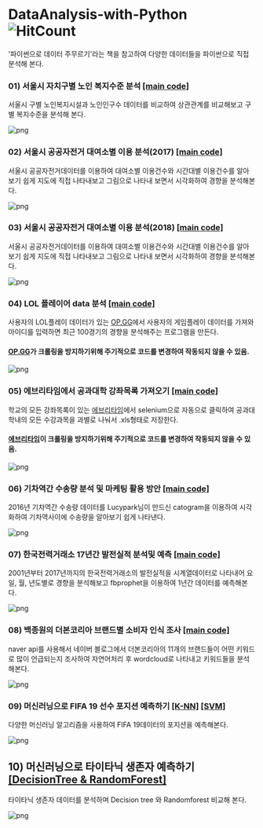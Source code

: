 # DataAnalysis-with-Python ![HitCount](http://hits.dwyl.com/HwangToeMat/DataAnalysis-with-Python.svg)
'파이썬으로 데이터 주무르기'라는 책을 참고하여 다양한 데이터들을 파이썬으로 직접 분석해 본다.
### 01) 서울시 자치구별 노인 복지수준 분석 <a href="https://github.com/HwangToeMat/DataAnalysis-with-Python/tree/master/01_%EC%84%9C%EC%9A%B8%EC%8B%9C%20%EC%9E%90%EC%B9%98%EA%B5%AC%EB%B3%84%20%EB%85%B8%EC%9D%B8%20%EB%B3%B5%EC%A7%80%EC%88%98%EC%A4%80%20%EB%B6%84%EC%84%9D/sorce_code">[main code]</a>
서울시 구별 노인복지시설과 노인인구수 데이터를 비교하여 상관관계를 비교해보고 구별 복지수준을 분석해 본다.

![png](https://github.com/HwangToeMat/HwangToeMat.github.io/blob/master/assets/img/thumbnail/dwp-1.png?raw=true)

### 02) 서울시 공공자전거 대여소별 이용 분석(2017) <a href="https://github.com/HwangToeMat/DataAnalysis-with-Python/tree/master/02_%EC%84%9C%EC%9A%B8%EC%8B%9C%20%EA%B3%B5%EA%B3%B5%EC%9E%90%EC%A0%84%EA%B1%B0%20%EB%8C%80%EC%97%AC%EC%86%8C%EB%B3%84%20%EC%9D%B4%EC%9A%A9%20%EB%B6%84%EC%84%9D(2017)/source_code">[main code]</a>
서울시 공공자전거데이터를 이용하여 대여소별 이용건수와 시간대별 이용건수를 알아보기 쉽게 지도에 직접 나타내보고 그림으로 나타내 보면서 시각화하여 경향을 분석해본다.

![png](https://github.com/HwangToeMat/HwangToeMat.github.io/blob/master/assets/img/thumbnail/dwp-2.png?raw=true)

### 03) 서울시 공공자전거 대여소별 이용 분석(2018) <a href="https://github.com/HwangToeMat/DataAnalysis-with-Python/tree/master/03_%EC%84%9C%EC%9A%B8%EC%8B%9C%20%EA%B3%B5%EA%B3%B5%EC%9E%90%EC%A0%84%EA%B1%B0%20%EB%8C%80%EC%97%AC%EC%86%8C%EB%B3%84%20%EC%9D%B4%EC%9A%A9%20%EB%B6%84%EC%84%9D(2018)/source_code">[main code]</a>
서울시 공공자전거데이터를 이용하여 대여소별 이용건수와 시간대별 이용건수를 알아보기 쉽게 지도에 직접 나타내보고 그림으로 나타내 보면서 시각화하여 경향을 분석해본다.

![png](https://github.com/HwangToeMat/HwangToeMat.github.io/blob/master/assets/img/thumbnail/dwp-3.png?raw=true)

### 04) LOL 플레이어 data 분석 <a href="https://github.com/HwangToeMat/DataAnalysis-with-Python/tree/master/04_LOL%20%ED%94%8C%EB%A0%88%EC%9D%B4%EC%96%B4%20data%20%EB%B6%84%EC%84%9D">[main code]</a>
사용자의 LOL플레이 데이터가 있는 <a href="OP.GG">OP.GG</a>에서 사용자의 게임플레이 데이터를 가져와 아이디를 입력하면 최근 100경기의 경향을 분석해주는 프로그램을 만든다.
#### <a href="OP.GG">OP.GG</a>가 크롤링을 방지하기위해 주기적으로 코드를 변경하여 작동되지 않을 수 있음.

![png](https://github.com/HwangToeMat/HwangToeMat.github.io/blob/master/assets/img/thumbnail/dwp-4.png?raw=true)

### 05) 에브리타임에서 공과대학 강좌목록 가져오기 <a href="https://github.com/HwangToeMat/DataAnalysis-with-Python/tree/master/05_%EC%97%90%EB%B8%8C%EB%A6%AC%ED%83%80%EC%9E%84%EC%97%90%EC%84%9C%20%EA%B3%B5%EA%B3%BC%EB%8C%80%ED%95%99%20%EA%B0%95%EC%A2%8C%EB%AA%A9%EB%A1%9D%20%EA%B0%80%EC%A0%B8%EC%98%A4%EA%B8%B0/sorcecode">[main code]</a>
학교의 모든 강좌목록이 있는 <a href="https://everytime.kr/">에브리타임</a>에서 selenium으로 자동으로 클릭하여 공과대학내의 모든 수강과목을 과별로 나눠서 .xls형태로 저장한다.
#### <a href="https://everytime.kr/">에브리타임</a>이 크롤링을 방지하기위해 주기적으로 코드를 변경하여 작동되지 않을 수 있음.

![png](https://github.com/HwangToeMat/HwangToeMat.github.io/blob/master/assets/img/thumbnail/dwp-5.png?raw=true)

### 06) 기차역간 수송량 분석 및 마케팅 활용 방안 <a href="https://github.com/HwangToeMat/DataAnalysis-with-Python/tree/master/06_%EA%B8%B0%EC%B0%A8%EC%97%AD%EA%B0%84%20%EC%88%98%EC%86%A1%EB%9F%89%20%EB%B6%84%EC%84%9D%20%EB%B0%8F%20%EB%A7%88%EC%BC%80%ED%8C%85%20%ED%99%9C%EC%9A%A9%20%EB%B0%A9%EC%95%88/sorcecode">[main code]</a>
2016년 기차역간 수송량 데이터를 Lucypark님이 만드신 catogram을 이용하여 시각화하여 기차역사이에 수송량을 알아보기 쉽게 나타낸다.

![png](https://github.com/HwangToeMat/HwangToeMat.github.io/blob/master/assets/img/thumbnail/dwp-6.png?raw=true)

### 07) 한국전력거래소 17년간 발전실적 분석및 예측	<a href="https://github.com/HwangToeMat/DataAnalysis-with-Python/tree/master/07_%ED%95%9C%EA%B5%AD%EC%A0%84%EB%A0%A5%EA%B1%B0%EB%9E%98%EC%86%8C%2017%EB%85%84%EA%B0%84%20%EB%B0%9C%EC%A0%84%EC%8B%A4%EC%A0%81%20%EB%B6%84%EC%84%9D%EB%B0%8F%20%EC%98%88%EC%B8%A1/sorcecode">[main code]</a>
2001년부터 2017년까지의 한국전력거래소의 발전실적을 시계열데이터로 나타내어 요일, 월, 년도별로 경향을 분석해보고 fbprophet을 이용하여 1년간 데이터를 예측해본다.

![png](https://github.com/HwangToeMat/HwangToeMat.github.io/blob/master/assets/img/thumbnail/dwp-7.png?raw=true)

### 08) 백종원의 더본코리아 브랜드별 소비자 인식 조사 <a href="https://github.com/HwangToeMat/DataAnalysis-with-Python/tree/master/08_%EB%B0%B1%EC%A2%85%EC%9B%90%EC%9D%98%20%EB%8D%94%EB%B3%B8%EC%BD%94%EB%A6%AC%EC%95%84%20%EB%B8%8C%EB%9E%9C%EB%93%9C%EB%B3%84%20%EC%86%8C%EB%B9%84%EC%9E%90%20%EC%9D%B8%EC%8B%9D%20%EC%A1%B0%EC%82%AC">[main code]</a>
naver api를 사용해서 네이버 블로그에서 더본코리아의 11개의 브랜드들이 어떤 키워드로 많이 언급되는지 조사하여 자연어처리 후 wordcloud로 나타내고 키워드들을 분석해본다.

![png](https://github.com/HwangToeMat/HwangToeMat.github.io/blob/master/assets/img/thumbnail/dwp-8.png?raw=true)

### 09) 머신러닝으로 FIFA 19 선수 포지션 예측하기 <a href="https://hwangtoemat.github.io/dataanalysis-with-python/2019-05-22-%EB%A8%B8%EC%8B%A0%EB%9F%AC%EB%8B%9D%EC%9C%BC%EB%A1%9C-FIFA-19-%EC%84%A0%EC%88%98-%ED%8F%AC%EC%A7%80%EC%85%98-%EC%98%88%EC%B8%A1%ED%95%98%EA%B8%B0-K-NN/">[K-NN]</a> <a href="https://hwangtoemat.github.io/dataanalysis-with-python/2019-05-27-%EB%A8%B8%EC%8B%A0%EB%9F%AC%EB%8B%9D%EC%9C%BC%EB%A1%9C-FIFA-19-%EC%84%A0%EC%88%98-%ED%8F%AC%EC%A7%80%EC%85%98-%EC%98%88%EC%B8%A1%ED%95%98%EA%B8%B0-SVM/">[SVM]</a>
다양한 머신러닝 알고리즘을 사용하여 FIFA 19데이터의 포지션을 예측해본다.

![png](https://github.com/HwangToeMat/HwangToeMat.github.io/blob/master/assets/img/thumbnail/dwp-11.jpg?raw=true)

## 10) 머신러닝으로 타이타닉 생존자 예측하기 <a href="https://hwangtoemat.github.io/dataanalysis-with-python/2019-06-11-%ED%83%80%EC%9D%B4%ED%83%80%EB%8B%89-%EC%83%9D%EC%A1%B4%EC%9E%90-%EC%98%88%EC%B8%A1-Decision-tree-%EC%99%80-Randomforest-%EB%B9%84%EA%B5%90%ED%95%98%EA%B8%B0/">[DecisionTree & RandomForest]</a>
타이타닉 생존자 데이터를 분석하며 Decision tree 와 Randomforest 비교해 본다.

![png](https://github.com/HwangToeMat/HwangToeMat.github.io/blob/master/assets/img/thumbnail/dwp-13.png?raw=true)
